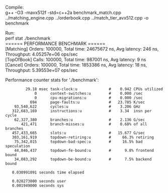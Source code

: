 Compile:   
g++ -O3 -mavx512f -std=c++2a benchmark_match.cpp ../matching_engine.cpp ../orderbook.cpp ../match_tier_avx512.cpp -o benchmark 

Run:  
perf stat ./benchmark  
====== PERFORMANCE BENCHMARK ======  
[Matching] Orders: 100000, Total time: 24675672 ns, Avg latency: 246 ns, Throughput: 4.05257e+06 ops/sec  
[TopOfBook] Calls: 100000, Total time: 987001 ns, Avg latency: 9 ns  
[Cancel] Orders: 100000, Total time: 1853386 ns, Avg latency: 18 ns, Throughput: 5.39553e+07 ops/sec  

 Performance counter stats for './benchmark':

             29.18 msec task-clock:u              #    0.942 CPUs utilized          
                 0      context-switches:u        #    0.000 /sec                   
                 0      cpu-migrations:u          #    0.000 /sec                   
               694      page-faults:u             #   23.785 K/sec                  
        93,540,622      cycles:u                  #    3.206 GHz                    
       312,683,169      instructions:u            #    3.34  insn per cycle         
        62,327,380      branches:u                #    2.136 G/sec                  
           421,471      branch-misses:u           #    0.68% of all branches        
       457,433,665      slots:u                   #   15.677 G/sec                  
       303,161,919      topdown-retiring:u        #     66.3% retiring              
        75,342,015      topdown-bad-spec:u        #     16.5% bad speculation       
        44,846,437      topdown-fe-bound:u        #      9.8% frontend bound        
        34,083,292      topdown-be-bound:u        #      7.5% backend bound         

       0.030991091 seconds time elapsed

       0.028273000 seconds user
       0.001949000 seconds sys